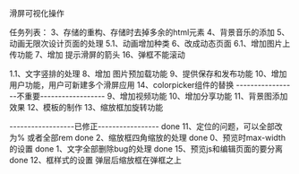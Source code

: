 ﻿滑屏可视化操作

任务列表：
3、存储的重构、存储时去掉多余的html元素
4、背景音乐的添加
5、动画无限次设计页面的处理
5.1、动画增加种类
6、改成动态页面
6.1、增加图片上传功能
7、增加 提示滑屏的箭头
16、弹框不能滚动

1.1、文字竖排的处理
8、增加 图片预加载功能
9、提供保存和发布功能
10、增加用户功能，用户可新建多个滑屏应用
14、colorpicker组件的替换
-----------------不重要------------------
9、增加视频功能
10、增加分享功能
11、背景图添加效果
12、模板的制作
13、缩放框加旋转功能



------------------已修正-----------------
done 11、定位的问题，可以全部改为%  或者全部rem
done 2、缩放框四角缩放的处理
done 0、预览时max-width的设置
done 1、文字全部删除bug的处理 
done 15、预览js和编辑页面的要分离 
done 12、框样式的设置  弹层后缩放框在弹框之上